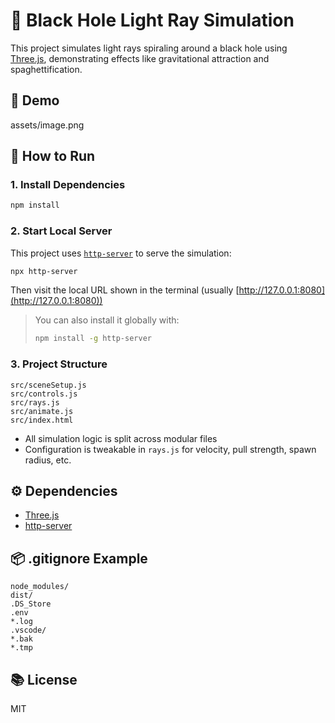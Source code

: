 # 🌌 Black Hole Light Ray Simulation

This project simulates light rays spiraling around a black hole using [Three.js](https://threejs.org/), demonstrating effects like gravitational attraction and spaghettification.

## 💽 Demo

assets/image.png

## 🚀 How to Run

### 1. Install Dependencies

```bash
npm install
```

### 2. Start Local Server

This project uses [`http-server`](https://www.npmjs.com/package/http-server) to serve the simulation:

```bash
npx http-server
```

Then visit the local URL shown in the terminal (usually [http://127.0.0.1:8080](http://127.0.0.1:8080))

> You can also install it globally with:
>
> ```bash
> npm install -g http-server
> ```

### 3. Project Structure

```
src/sceneSetup.js
src/controls.js
src/rays.js
src/animate.js
src/index.html
```

* All simulation logic is split across modular files
* Configuration is tweakable in `rays.js` for velocity, pull strength, spawn radius, etc.

## ⚙️ Dependencies

* [Three.js](https://threejs.org/)
* [http-server](https://www.npmjs.com/package/http-server)

## 📦 .gitignore Example

```
node_modules/
dist/
.DS_Store
.env
*.log
.vscode/
*.bak
*.tmp
```

## 📚 License

MIT